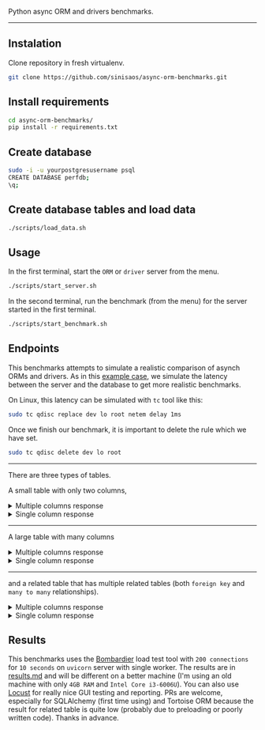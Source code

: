 Python async ORM and drivers benchmarks.

-------------------------------------------------------

## Instalation

Clone repository in fresh virtualenv.

```bash
git clone https://github.com/sinisaos/async-orm-benchmarks.git
```

## Install requirements


```bash
cd async-orm-benchmarks/
pip install -r requirements.txt
```

## Create database


```bash
sudo -i -u yourpostgresusername psql
CREATE DATABASE perfdb;
\q;
```

## Create database tables and load data


```bash
./scripts/load_data.sh
```

## Usage

In the first terminal, start the `ORM` or `driver` server from the menu.

```bash
./scripts/start_server.sh
```

In the second terminal, run the benchmark (from the menu) for the server started in the first terminal.

```bash
./scripts/start_benchmark.sh
```

## Endpoints

This benchmarks attempts to simulate a realistic comparison of asynch ORMs and drivers. 
As in this [example case](https://github.com/edgedb/imdbench), we simulate the latency between the server and the database to get more realistic benchmarks.

On Linux, this latency can be simulated with `tc` tool like this:

```bash
sudo tc qdisc replace dev lo root netem delay 1ms
```

Once we finish our benchmark, it is important to delete the rule which we have set.

```bash
sudo tc qdisc delete dev lo root
```
----------------------
There are three types of tables. 

A small table with only two columns,

<details>
<summary>Multiple columns response</summary>

```json
[
   {
      "id":1,
      "name":"Tag 1"
   },
   {
      "id":2,
      "name":"Tag 2"
   },
   {
      "id":3,
      "name":"Tag 3"
   },
   {
      "id":4,
      "name":"Tag 4"
   },
   {
      "id":5,
      "name":"Tag 5"
   },
   {
      "id":6,
      "name":"Tag 6"
   },
   {
      "id":7,
      "name":"Tag 7"
   },
   "..."
]
```
</details>

<details>
<summary>Single column response</summary>

```json
{
    "id":1,
    "name":"Tag 1"
}
```
</details>

----------------------
A large table with many columns 


<details>
<summary>Multiple columns response</summary>

```json
[
   {
      "id":1,
      "float_col_1":2.2,
      "smallint_col_1":2,
      "integer_col_1":2000000,
      "bigint_col_1":99999999,
      "varchar_col_1":"value1",
      "text_col_1":"Contrary to popular belief, Lorem Ipsum is not simply random text. It has roots in a piece of classical Latin literature from 45 BC, making it over 2000 years old.",
      "numeric_col_1":2.2,
      "json_col_1":{
         "a":1,
         "b":"b",
         "c":[
            2
         ],
         "d":{
            "e":3
         },
         "f":true
      },
      "float_col_2":2.2,
      "smallint_col_2":2,
      "integer_col_2":2000000,
      "bigint_col_2":99999999,
      "varchar_col_2":"value1",
      "text_col_2":"Contrary to popular belief, Lorem Ipsum is not simply random text. It has roots in a piece of classical Latin literature from 45 BC, making it over 2000 years old.",
      "numeric_col_2":2.2,
      "json_col_2":{
         "a":1,
         "b":"b",
         "c":[
            2
         ],
         "d":{
            "e":3
         },
         "f":true
      },
      "float_col_3":2.2,
      "smallint_col_3":2,
      "integer_col_3":2000000,
      "bigint_col_3":99999999,
      "varchar_col_3":"value1",
      "text_col_3":"Contrary to popular belief, Lorem Ipsum is not simply random text. It has roots in a piece of classical Latin literature from 45 BC, making it over 2000 years old.",
      "numeric_col_3":2.2,
      "json_col_3":{
         "a":1,
         "b":"b",
         "c":[
            2
         ],
         "d":{
            "e":3
         },
         "f":true
      }
   },
   {
      "id":2,
      "float_col_1":2.2,
      "smallint_col_1":2,
      "integer_col_1":2000000,
      "bigint_col_1":99999999,
      "varchar_col_1":"value1",
      "text_col_1":"Contrary to popular belief, Lorem Ipsum is not simply random text. It has roots in a piece of classical Latin literature from 45 BC, making it over 2000 years old.",
      "numeric_col_1":2.2,
      "json_col_1":{
         "a":1,
         "b":"b",
         "c":[
            2
         ],
         "d":{
            "e":3
         },
         "f":true
      },
      "float_col_2":2.2,
      "smallint_col_2":2,
      "integer_col_2":2000000,
      "bigint_col_2":99999999,
      "varchar_col_2":"value1",
      "text_col_2":"Contrary to popular belief, Lorem Ipsum is not simply random text. It has roots in a piece of classical Latin literature from 45 BC, making it over 2000 years old.",
      "numeric_col_2":2.2,
      "json_col_2":{
         "a":1,
         "b":"b",
         "c":[
            2
         ],
         "d":{
            "e":3
         },
         "f":true
      },
      "float_col_3":2.2,
      "smallint_col_3":2,
      "integer_col_3":2000000,
      "bigint_col_3":99999999,
      "varchar_col_3":"value1",
      "text_col_3":"Contrary to popular belief, Lorem Ipsum is not simply random text. It has roots in a piece of classical Latin literature from 45 BC, making it over 2000 years old.",
      "numeric_col_3":2.2,
      "json_col_3":{
         "a":1,
         "b":"b",
         "c":[
            2
         ],
         "d":{
            "e":3
         },
         "f":true
      }
   },
   {
      "id":3,
      "float_col_1":2.2,
      "smallint_col_1":2,
      "integer_col_1":2000000,
      "bigint_col_1":99999999,
      "varchar_col_1":"value1",
      "text_col_1":"Contrary to popular belief, Lorem Ipsum is not simply random text. It has roots in a piece of classical Latin literature from 45 BC, making it over 2000 years old.",
      "numeric_col_1":2.2,
      "json_col_1":{
         "a":1,
         "b":"b",
         "c":[
            2
         ],
         "d":{
            "e":3
         },
         "f":true
      },
      "float_col_2":2.2,
      "smallint_col_2":2,
      "integer_col_2":2000000,
      "bigint_col_2":99999999,
      "varchar_col_2":"value1",
      "text_col_2":"Contrary to popular belief, Lorem Ipsum is not simply random text. It has roots in a piece of classical Latin literature from 45 BC, making it over 2000 years old.",
      "numeric_col_2":2.2,
      "json_col_2":{
         "a":1,
         "b":"b",
         "c":[
            2
         ],
         "d":{
            "e":3
         },
         "f":true
      },
      "float_col_3":2.2,
      "smallint_col_3":2,
      "integer_col_3":2000000,
      "bigint_col_3":99999999,
      "varchar_col_3":"value1",
      "text_col_3":"Contrary to popular belief, Lorem Ipsum is not simply random text. It has roots in a piece of classical Latin literature from 45 BC, making it over 2000 years old.",
      "numeric_col_3":2.2,
      "json_col_3":{
         "a":1,
         "b":"b",
         "c":[
            2
         ],
         "d":{
            "e":3
         },
         "f":true
      }
   },
   {
      "id":4,
      "float_col_1":2.2,
      "smallint_col_1":2,
      "integer_col_1":2000000,
      "bigint_col_1":99999999,
      "varchar_col_1":"value1",
      "text_col_1":"Contrary to popular belief, Lorem Ipsum is not simply random text. It has roots in a piece of classical Latin literature from 45 BC, making it over 2000 years old.",
      "numeric_col_1":2.2,
      "json_col_1":{
         "a":1,
         "b":"b",
         "c":[
            2
         ],
         "d":{
            "e":3
         },
         "f":true
      },
      "float_col_2":2.2,
      "smallint_col_2":2,
      "integer_col_2":2000000,
      "bigint_col_2":99999999,
      "varchar_col_2":"value1",
      "text_col_2":"Contrary to popular belief, Lorem Ipsum is not simply random text. It has roots in a piece of classical Latin literature from 45 BC, making it over 2000 years old.",
      "numeric_col_2":2.2,
      "json_col_2":{
         "a":1,
         "b":"b",
         "c":[
            2
         ],
         "d":{
            "e":3
         },
         "f":true
      },
      "float_col_3":2.2,
      "smallint_col_3":2,
      "integer_col_3":2000000,
      "bigint_col_3":99999999,
      "varchar_col_3":"value1",
      "text_col_3":"Contrary to popular belief, Lorem Ipsum is not simply random text. It has roots in a piece of classical Latin literature from 45 BC, making it over 2000 years old.",
      "numeric_col_3":2.2,
      "json_col_3":{
         "a":1,
         "b":"b",
         "c":[
            2
         ],
         "d":{
            "e":3
         },
         "f":true
      }
   },
   ...
]
```
</details>

<details>
<summary>Single column response</summary>

```json
{
    "id":1,
    "float_col_1":2.2,
    "smallint_col_1":2,
    "integer_col_1":2000000,
    "bigint_col_1":99999999,
    "varchar_col_1":"value1",
    "text_col_1":"Contrary to popular belief, Lorem Ipsum is not simply random text. It has roots in a piece of classical Latin literature from 45 BC, making it over 2000 years old.",
    "numeric_col_1":2.2,
    "json_col_1":{
        "a":1,
        "b":"b",
        "c":[
        2
        ],
        "d":{
        "e":3
        },
        "f":true
    },
    "float_col_2":2.2,
    "smallint_col_2":2,
    "integer_col_2":2000000,
    "bigint_col_2":99999999,
    "varchar_col_2":"value1",
    "text_col_2":"Contrary to popular belief, Lorem Ipsum is not simply random text. It has roots in a piece of classical Latin literature from 45 BC, making it over 2000 years old.",
    "numeric_col_2":2.2,
    "json_col_2":{
        "a":1,
        "b":"b",
        "c":[
        2
        ],
        "d":{
        "e":3
        },
        "f":true
    },
    "float_col_3":2.2,
    "smallint_col_3":2,
    "integer_col_3":2000000,
    "bigint_col_3":99999999,
    "varchar_col_3":"value1",
    "text_col_3":"Contrary to popular belief, Lorem Ipsum is not simply random text. It has roots in a piece of classical Latin literature from 45 BC, making it over 2000 years old.",
    "numeric_col_3":2.2,
    "json_col_3":{
        "a":1,
        "b":"b",
        "c":[
        2
        ],
        "d":{
        "e":3
        },
        "f":true
    }
}
```
</details>

----------------------

and a related table that has multiple related tables (both `foreign key` and `many to many` relationships).

<details>
<summary>Multiple columns response</summary>

```json
[
   {
      "id":1,
      "title":"Question 1",
      "content":"Question 1",
      "created_at":"2024-12-02T05:30:23.101781+00:00",
      "updated_at":"2024-12-02T05:30:23.101801+00:00",
      "views":30529,
      "likes":10,
      "user_id":1,
      "question_user":{
         "id":1,
         "email":"piccolo@example.com",
         "username":"piccolo",
         "superuser":true
      },
      "question_tags":[
         {
            "id":14,
            "name":"Tag 14"
         },
         {
            "id":16,
            "name":"Tag 16"
         },
         {
            "id":22,
            "name":"Tag 22"
         }
      ]
   },
   {
      "id":2,
      "title":"Question 2",
      "content":"Question 2",
      "created_at":"2024-12-02T05:30:23.160412+00:00",
      "updated_at":"2024-12-02T05:30:23.160421+00:00",
      "views":10,
      "likes":10,
      "user_id":1,
      "question_user":{
         "id":1,
         "email":"piccolo@example.com",
         "username":"piccolo",
         "superuser":true
      },
      "question_tags":[
         {
            "id":16,
            "name":"Tag 16"
         },
         {
            "id":20,
            "name":"Tag 20"
         },
         {
            "id":21,
            "name":"Tag 21"
         }
      ]
   },
   {
      "id":3,
      "title":"Question 3",
      "content":"Question 3",
      "created_at":"2024-12-02T05:30:23.216031+00:00",
      "updated_at":"2024-12-02T05:30:23.216048+00:00",
      "views":10,
      "likes":10,
      "user_id":1,
      "question_user":{
         "id":1,
         "email":"piccolo@example.com",
         "username":"piccolo",
         "superuser":true
      },
      "question_tags":[
         {
            "id":11,
            "name":"Tag 11"
         },
         {
            "id":18,
            "name":"Tag 18"
         },
         {
            "id":19,
            "name":"Tag 19"
         }
      ]
   },
   {
      "id":4,
      "title":"Question 4",
      "content":"Question 4",
      "created_at":"2024-12-02T05:30:23.272343+00:00",
      "updated_at":"2024-12-02T05:30:23.272352+00:00",
      "views":10,
      "likes":10,
      "user_id":1,
      "question_user":{
         "id":1,
         "email":"piccolo@example.com",
         "username":"piccolo",
         "superuser":true
      },
      "question_tags":[
         {
            "id":4,
            "name":"Tag 4"
         },
         {
            "id":18,
            "name":"Tag 18"
         },
         {
            "id":22,
            "name":"Tag 22"
         }
      ]
   },
   {
      "id":5,
      "title":"Question 5",
      "content":"Question 5",
      "created_at":"2024-12-02T05:30:23.327549+00:00",
      "updated_at":"2024-12-02T05:30:23.327565+00:00",
      "views":10,
      "likes":10,
      "user_id":1,
      "question_user":{
         "id":1,
         "email":"piccolo@example.com",
         "username":"piccolo",
         "superuser":true
      },
      "question_tags":[
         {
            "id":1,
            "name":"Tag 1"
         },
         {
            "id":2,
            "name":"Tag 2"
         },
         {
            "id":9,
            "name":"Tag 9"
         },
         {
            "id":13,
            "name":"Tag 13"
         }
      ]
   },
   ...
]
```
</details>

<details>
<summary>Single column response</summary>

```json
{
   "id":1,
   "title":"Question 1",
   "content":"Question 1",
   "created_at":"2024-12-02T05:30:23.101781+00:00",
   "updated_at":"2024-12-02T05:30:23.101801+00:00",
   "views":30529,
   "likes":10,
   "user_id":1,
   "question_user":{
      "id":1,
      "email":"piccolo@example.com",
      "username":"piccolo",
      "superuser":true
   },
   "question_tags":[
      {
         "id":14,
         "name":"Tag 14"
      },
      {
         "id":16,
         "name":"Tag 16"
      },
      {
         "id":22,
         "name":"Tag 22"
      }
   ],
   "question_answers":[
      {
         "id":95,
         "content":"Answer 95",
         "created_at":"2024-12-02T06:30:46.201394+01:00",
         "updated_at":"2024-12-02T06:30:46.201403+01:00",
         "likes":20,
         "user_id":1,
         "question_id":1
      }
   ]
}
```
</details>

## Results

This benchmarks uses the [Bombardier](https://github.com/codesenberg/bombardier) load test tool with `200 connections` for `10 seconds` on `uvicorn` server with single worker. The results are in [results.md](https://github.com/sinisaos/async-orm-benchmarks/blob/main/results.md) and will be different on a better machine (I'm using an old machine with only `4GB RAM` and `Intel Core i3-6006U`). You can also use [Locust](https://locust.io/) for really nice GUI testing and reporting. PRs are welcome, especially for SQLAlchemy (first time using) and Tortoise ORM because the result for related table is quite low (probably due to preloading or poorly written code). Thanks in advance.